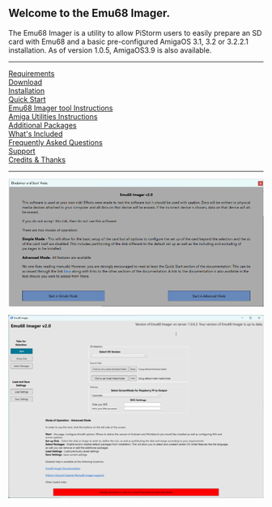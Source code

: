 ## Welcome to the Emu68 Imager.

The Emu68 Imager is a utility to allow PiStorm users to easily prepare an SD card with Emu68 and a basic pre-configured AmigaOS 3.1, 3.2 or 3.2.2.1 installation. As of version 1.0.5, AmigaOS3.9 is also available.

---

[Requirements](requirements.md)<br>
[Download](download.md)<br>
[Installation](installation.md)<br>
[Quick Start](quickstart.md)<br>
[Emu68 Imager tool Instructions](instructions.md)<br>
[Amiga Utilities Instructions](amigautilities.md)<br>
[Additional Packages](packages.md)<br>
[What's Included](included.md)<br>
[Frequently Asked Questions](faqs.md)<br>
[Support](support.md)<br>
[Credits & Thanks](credits.md)<br>

---
![Emu68 Imager Screenshot](images/Version2/StartupScreen.png)

![Emu68 Imager Screenshot](images/Version2/StartupPageAdvanced.png)
